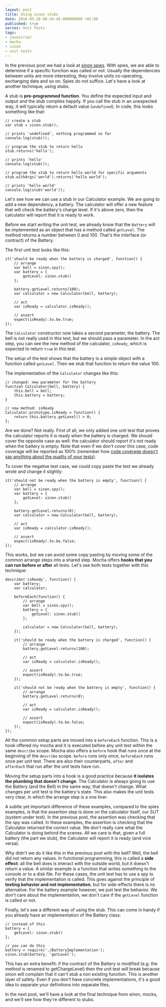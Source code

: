 ```yaml
---
layout: post
title: Using sinon stubs
date: 2016-05-28 08:34:49.000000000 +02:00
published: true
series: Unit Tests
tags:
- javascript
- mocha
- sinon
- unit tests
---
```


In the previous post we had a look at <a href="{{ site.baseurl }}/2016/05/21/using-sinon-spies.html">sinon spies</a>. With spies, we are able to determine if a specific function was called or not. Usually the dependencies between units are more interesting, they involve units co-operating, exchanging data and so on. Spies do not suffice. Let's have a look at another technique, using stubs.<!--more-->

A stub is <strong>pre-programmed function</strong>. You define the expected input and output and the stub complies happily. If you call the stub in an unexpected way, it will typically return a default value (<code>undefined</code>). In code, this looks something like that:

```
// create a stub
var stub = sinon.stub();

// prints 'undefined', nothing programmed so far
console.log(stub());

// program the stub to return hello
stub.returns('hello');

// prints 'hello'
console.log(stub());

// program the stub to return hello world for specific arguments
stub.withArgs('world').returns('hello world');

// prints 'hello world'
console.log(stub('world'));
```

Let's see how we can use a stub in our Calculator example. We are going to add a new dependency, a battery. The calculator will offer a new feature that will check the battery's charge level. If it's above zero, then the calculator will report that it is ready to work.

Before we start writing the unit test, we already know that the <code>Battery</code> will be implemented as an object that has a method called <code>getLevel</code>. The method returns a number between 0 and 100. That's the interface (or contract) of the Battery.

The first unit test looks like this:

```
it('should be ready when the battery is charged', function() {
    // arrange
    var bell = sinon.spy();
    var battery = {
        getLevel: sinon.stub()
    };

    battery.getLevel.returns(100);
    var calculator = new Calculator(bell, battery);

    // act
    var isReady = calculator.isReady();

    // assert
    expect(isReady).to.be.true;
});
```

The <code>Calculator</code> constructor now takes a second parameter, the battery. The bell is not really used in this test, but we should pass a parameter. In the act step, you can see the new method of the calculator, <code>isReady</code>, which is expected to return <code>true</code> in this test.

The setup of the test shows that the battery is a simple object with a function called <code>getLevel</code>. Then we stub that function to return the value 100.

The implementation of the <code>Calculator</code> changes like this:

```
// changed: new parameter for the battery
function Calculator(bell, battery) {
    this.bell = bell;
    this.battery = battery;
}

// new method: isReady
Calculator.prototype.isReady = function() {
    return this.battery.getLevel() > 0;
};
```

Are we done? Not really. First of all, we only added one unit test that proves the calculator reports it is ready when the battery is charged. We should cover the opposite case as well: the calculator should report it's not ready when the battery is empty. Note that even if we don't cover this case, code coverage will be reported as 100% (remember how <a href="{{ site.baseurl }}/2016/05/07/what-is-code-coverage.html">code coverage doesn't say anything about the quality of your tests</a>).

To cover the negative test case, we could copy paste the test we already wrote and change it slightly:

```
it('should not be ready when the battery is empty', function() {
    // arrange
    var bell = sinon.spy();
    var battery = {
        getLevel: sinon.stub()
    };

    battery.getLevel.returns(0);
    var calculator = new Calculator(bell, battery);

    // act
    var isReady = calculator.isReady();

    // assert
    expect(isReady).to.be.false;
});
```

This works, but we can avoid some copy pasting by moving some of the common arrange steps into a shared step. Mocha offers <strong>hooks that you can run before or after</strong> all tests. Let's see both tests together with this technique:

```
describe('isReady', function() {
    var battery;
    var calculator;

    beforeEach(function() {
        // arrange
        var bell = sinon.spy();
        battery = {
            getLevel: sinon.stub()
        };

        calculator = new Calculator(bell, battery);
    });

    it('should be ready when the battery is charged', function() {
        // arrange
        battery.getLevel.returns(100);

        // act
        var isReady = calculator.isReady();

        // assert
        expect(isReady).to.be.true;
    });

    it('should not be ready when the battery is empty', function() {
        // arrange
        battery.getLevel.returns(0);

        // act
        var isReady = calculator.isReady();

        // assert
        expect(isReady).to.be.false;
    });
});
```

All the common setup parts are moved into a <code>beforeEach</code> function. This is a hook offered my mocha and it is executed before any unit test within the same <code>describe</code> scope. Mocha also offers a <code>before</code> hook that runs once at the beginning of the <code>describe</code> scope. <code>before</code> runs only once, <code>beforeEach</code> runs once per unit test. There are also their counterparts, <code>after</code> and <code>afterEach</code> that run after the unit tests have run.

Moving the setup parts into a hook is a good practice because <strong>it isolates the plumbing that doesn't change</strong>. The Calculator is always going to use the Battery (and the Bell) in the same way, that doesn't change. What changes per unit test is the battery's state. This also makes the unit tests very clear, in which the arrange step is a one liner.

A subtle yet important difference of these examples, compared to the spies examples, is that the assertion step is done on the calculator itself, our SUT (system under test). In the previous post, the assertion was checking that the spy was called. In these examples, the assertion is checking that the Calculator returned the correct value. We don't really care what the Calculator is doing behind the scenes. All we care is that, given a full battery (the part we stub), the Calculator will report it is ready (and vice versa).

Why didn't we do it like this in the previous post with the bell? Well, the bell did not return any values. In functional programming, this is called a <strong>side effect</strong>: all the bell does is interact with the outside world, but it doesn't return a value. A similar example is a function that writes something to the console or to a disk file. For these cases, the unit test has to use a spy to verify that the implementation is called. This goes against the principle of <strong>testing behavior and not implementation</strong>, but for side-effects there is no alternative. For the battery example however, we just test the behavior. We don't care about the implementation, we don't care if the <code>getLevel</code> function is called or not.

Finally, let's see a different way of using the stub. This can come in handy if you already have an implementation of the Battery class:

```
// instead of this
battery = {
    getLevel: sinon.stub()
};

// you can do this
battery = require('./BatteryImplementation');
sinon.stub(battery, 'getLevel');
```

This has an extra benefit: if the contract of the Battery is modified (e.g. the method is renamed to getChargeLevel) then the unit test will break because sinon will complain that it can't stub a non existing function. This is another layer of safety. Even if you don't have concrete implementations, it's a good idea to separate your definitions into separate files.

In the next post, we'll have a look at the final technique from sinon, mocks, and we'll see how they're different to stubs.
